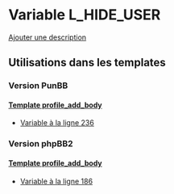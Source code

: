# Variable L_HIDE_USER
[Ajouter une description](https://fa-tvars.appspot.com/var/L_HIDE_USER)

## Utilisations dans les templates

### Version PunBB

#### [Template profile_add_body](punbb/profile_add_body.md)
* [Variable &agrave; la ligne 236](../punbb/profile_add_body.tpl#L236)

### Version phpBB2

#### [Template profile_add_body](subsilver/profile_add_body.md)
* [Variable &agrave; la ligne 186](../subsilver/profile_add_body.tpl#L186)